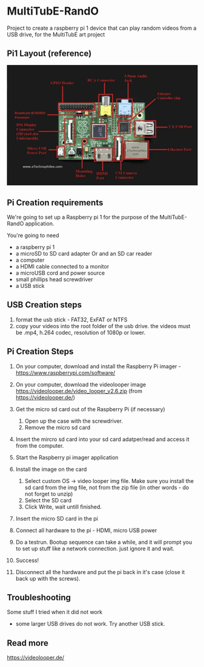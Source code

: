 # MultiTubE-RandO

Project to create a raspberry pi 1 device that can play random videos from a USB drive, for the MultiTubE art project

## Pi1 Layout (reference)

![](img/raspberry-Pi-1-layout.png)

## Pi Creation requirements

We're going to set up a Raspberry pi 1 for the purpose of the MultiTubE-RandO application.

You're going to need

- a raspberry pi 1
- a microSD to SD card adapter Or and an SD car reader
- a computer
- a HDMI cable connected to a monitor
- a microUSB cord and power source
- small phillips head screwdriver
- a USB stick
  
## USB Creation steps

1. format the usb stick - FAT32, ExFAT or NTFS
2. copy your videos into the root folder of the usb drive. the videos must be .mp4, h.264 codec, resolution of 1080p or lower. 


## Pi Creation Steps

1. On your computer, download and install the Raspberry Pi imager - <https://www.raspberrypi.com/software/>
2. On your computer, download the videolooper image <https://videolooper.de/video_looper_v2.6.zip> (from <https://videolooper.de/>)

3. Get the micro sd card out of the Raspberry Pi (if necessary)
   1. Open up the case with the screwdriver.
   2. Remove the micro sd card

4. Insert the mircro sd card into your sd card adatper/read and access it from the computer.
5. Start the Raspberry pi imager application
6. Install the image on the card
   1. Select custom OS -> video looper img file. Make sure you install the sd card from the img file, not from the zip file (in other words - do not forget to unzip)
   2. Select the SD card
   3. Click Write, wait untill finished.

7. Insert the micro SD card in the pi
8. Connect all hardware to the pi - HDMI, micro USB power
9. Do a testrun. Bootup sequence can take a while, and it will prompt you to set up stuff like a network connection. just ignore it and wait.
10. Success!
11. Disconnect all the hardware and put the pi back in it's case (close it back up with the screws).

## Troubleshooting

Some stuff I tried when it did not work
  
- some larger USB drives do not work. Try another USB stick.
  
## Read more

<https://videolooper.de/>